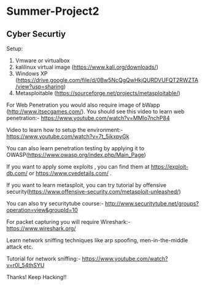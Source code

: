 # Summer-Project2

## Cyber Securtiy

Setup:
1. Vmware or virtualbox
2. kalilinux virtual image (https://www.kali.org/downloads/)
3. Windows XP (https://drive.google.com/file/d/0Bw5NcQgQwHkjQURDVUFQT2RWZTA/view?usp=sharing)
4. Metasploitable (https://sourceforge.net/projects/metasploitable/)

For Web Penetration you would also require image of bWapp (http://www.itsecgames.com/). You should see this video to learn web penetration:- 
https://www.youtube.com/watch?v=MMlo7nchP84

Video to learn how to setup the environment:- https://www.youtube.com/watch?v=7t_5ikxpyGk

You can also learn penetration testing by applying it to OWASP(https://www.owasp.org/index.php/Main_Page)

If you want to apply some exploits , you can find them at https://exploit-db.com/ or https://www.cvedetails.com/ .

If you want to learn metasploit, you can try tutorial by offensive security(https://www.offensive-security.com/metasploit-unleashed/)

You can also try securitytube course:- http://www.securitytube.net/groups?operation=view&groupId=10

For packet capturing you will require Wireshark:- https://www.wireshark.org/

Learn network sniffing techniques like arp spoofing, men-in-the-middle attack etc.

Tutorial for network sniffing:- https://www.youtube.com/watch?v=r0l_54thSYU

Thanks!  Keep Hacking!!
